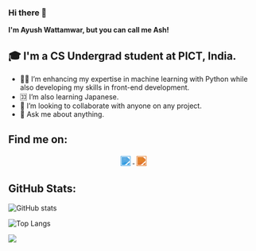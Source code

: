 ### Hi there 👋 

**I'm Ayush Wattamwar, but you can call me Ash!**



## 🎓 I'm a CS Undergrad student at PICT, India.

- 🧑‍💻 I’m enhancing my expertise in machine learning with Python while also developing my skills in front-end development.
- 🈁 I’m also learning Japanese. 
- 👯 I’m looking to collaborate with anyone on any project.
- 💬 Ask me about anything.

## Find me on:
<!--
[<img align="left" alt="AshWatts | LinkedIn" width="4px" src="https://cdn.jsdelivr.net/npm/simple-icons@v3/icons/linkedin.svg" />][linkedin]
[<img align="left" alt="AshWatts | Mail" width="4px" src="https://cdn.jsdelivr.net/npm/simple-icons@v3/icons/gmail.svg" />][mail]
-->

<p align="center">
  <a href="https://www.linkedin.com/in/ayush-wattamwar-32534524b/" target="_blank" rel="noopener noreferrer">
    <img src="https://cdn.jsdelivr.net/npm/simple-icons@v11/icons/linkedin.svg" alt="LinkedIn" width="20" height="20" style="vertical-align:middle; margin:4px; filter: invert(34%) sepia(99%) saturate(749%) hue-rotate(176deg) brightness(92%) contrast(92%);">
  </a>
  <a href="mailto:ayushwattamwar27@gmail.com">
    <img src="https://cdn.jsdelivr.net/npm/simple-icons@v11/icons/gmail.svg" alt="Mail" width="20" height="20" style="vertical-align:middle; margin:4px; filter: invert(41%) sepia(99%) saturate(749%) hue-rotate(340deg) brightness(92%) contrast(92%);">
  </a>
</p>

## GitHub Stats:
![GitHub stats](https://github-readme-stats.vercel.app/api?username=AshWatts&show_icons=true&theme=midnight-purple)


![Top Langs](https://github-readme-stats.vercel.app/api/top-langs/?username=AshWatts&theme=midnight-purple)

![](https://visitor-badge.laobi.icu/badge?page_id=AshWattsAshWatts)
